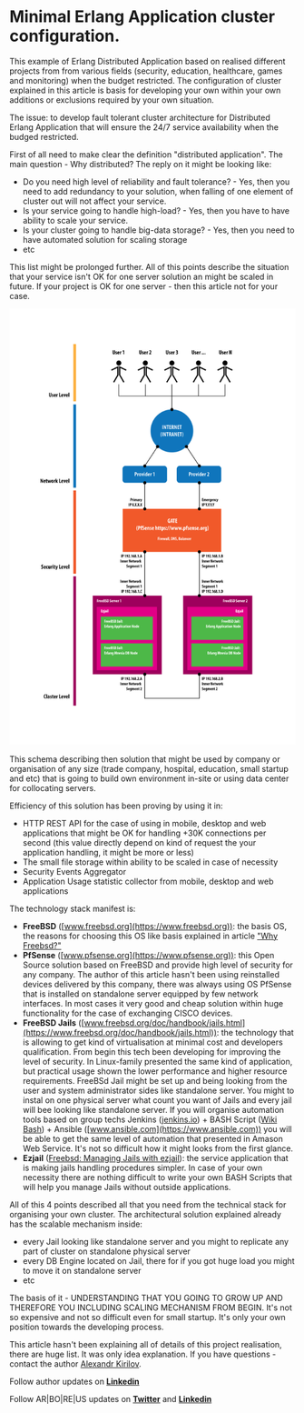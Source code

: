 # Minimal Erlang Application cluster configuration.

This example of Erlang Distributed Application based on realised different projects from from various fields (security, education, healthcare, games and monitoring) when the budget restricted. The configuration of cluster explained in this article is basis for developing your own within your own additions or exclusions required by your own situation.

The issue: to develop fault tolerant cluster architecture for Distributed Erlang Application that will ensure the 24/7 service availability when the budged restricted.

First of all need to make clear the definition "distributed application". The main question - Why distributed? The reply on it might be looking like:

* Do you need high level of reliability and fault tolerance? - Yes, then you need to add redundancy to your solution, when falling of one element of cluster out will not affect your service.
* Is your service going to handle high-load? - Yes, then you have to have ability to scale your service.
* Is your cluster going to handle big-data storage? - Yes, then you need to have automated solution for scaling storage
* etc

This list might be prolonged further. All of this points describe the situation that your service isn't OK for one server solution an might be scaled in future. If your project is OK for one server - then this article not for your case.

![](https://raw.githubusercontent.com/ArboreusSystems/arboreus_articles/master/erlang/minimal_cluster_configuration/illustrations/minimal_solution_01.png)

This schema describing then solution that might be used by company or organisation of any size (trade company, hospital, education, small startup and etc) that is going to build own environment in-site or using data center for collocating servers.

Efficiency of this solution has been proving by using it in:

* HTTP REST API for the case of using in mobile, desktop and web applications that might be OK for handling +30K connections per second (this value directly depend on kind of request the your application handling, it might be more or less)
* The small file storage within ability to be scaled in case of necessity
* Security Events Aggregator 
* Application Usage statistic collector from mobile, desktop and web applications

The technology stack manifest is:

* **FreeBSD** ([www.freebsd.org](https://www.freebsd.org)): the basis OS, the reasons for choosing this OS like basis explained in article ["Why Freebsd?"](https://github.com/ArboreusSystems/arboreus_articles/blob/master/freebsd/why_freebsd/eng.why_freebsd.md)
* **PfSense** ([www.pfsense.org](https://www.pfsense.org)): this Open Source solution based on FreeBSD and provide high level of security for any company. The author of this article hasn't been using reinstalled devices delivered by this company, there was always using OS PfSense that is installed on standalone server equipped by few network interfaces. In most cases it very good and cheap solution within huge functionality for the case of exchanging CISCO devices.
* **FreeBSD Jails** ([www.freebsd.org/doc/handbook/jails.html](https://www.freebsd.org/doc/handbook/jails.html)): the technology that is allowing to get kind of virtualisation at minimal cost and developers qualification. From begin this tech been developing for improving the level of security. In Linux-family presented the same kind of application, but practical usage shown the lower performance and higher resource requirements. FreeBSd Jail might be set up and being looking from the user and system administrator sides like standalone server. You might to instal on one physical server what count you want of Jails and every jail will bee looking like standalone server. If you will organise automation tools based on group techs Jenkins ([jenkins.io](https://jenkins.io)) + BASH Script ([Wiki Bash](https://en.wikipedia.org/wiki/Bash_(Unix_shell))) + Ansible ([www.ansible.com](https://www.ansible.com)) you will be able to get the same level of automation that presented in Amason Web Service. It's not so difficult how it might looks from the first glance.
* **Ezjail** ([Freebsd: Managing Jails with ezjail](https://www.freebsd.org/doc/handbook/jails-ezjail.html)): the service application that is making jails handling procedures simpler. In case of your own necessity there are nothing difficult to write your own BASH Scripts that will help you manage Jails without outside applications.

All of this 4 points described all that you need from the technical stack for organising your own cluster. The architectural solution explained already has the scalable mechanism inside:

* every Jail looking like standalone server and you might to replicate any part of cluster on standalone physical server 
* every DB Engine located on Jail, there for if you got huge load you might to move it on standalone server
* etc

The basis of it - UNDERSTANDING THAT YOU GOING TO GROW UP AND THEREFORE YOU INCLUDING SCALING MECHANISM FROM BEGIN. It's not so expensive and not so difficult even for small startup. It's only your own position towards the developing process.

This article hasn't been explaining all of details of this project realisation, there are huge list. It was only idea explanation. If you have questions - contact the author [Alexandr Kirilov](https://www.linkedin.com/in/alexandr-kirilov-3365b992/).

Follow author updates on [**Linkedin**](https://www.linkedin.com/in/alexandr-kirilov-3365b992/)

Follow AR|BO|RE|US updates on [**Twitter**](https://twitter.com/ArboreusSystems) and [**Linkedin**](www.linkedin.com/company/arboreus-systems/)